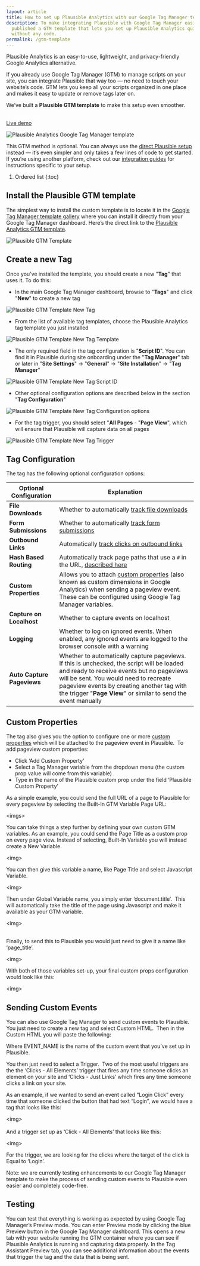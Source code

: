 ```yaml
---
layout: article
title: How to set up Plausible Analytics with our Google Tag Manager template
description: To make integrating Plausible with Google Tag Manager easier, we’ve
  published a GTM template that lets you set up Plausible Analytics quickly and
  without any code.
permalink: /gtm-template
---
```

Plausible Analytics is an easy-to-use, lightweight, and privacy-friendly Google Analytics alternative.

If you already use Google Tag Manager (GTM) to manage scripts on your site, you can integrate Plausible that way too — no need to touch your website’s code. GTM lets you keep all your scripts organized in one place and makes it easy to update or remove tags later on.

We’ve built a **Plausible GTM template** to make this setup even smoother.

<div class="mt-5 max-w-md mx-auto sm:flex sm:justify-center md:mt-8"> <div class="rounded-md shadow"> <a href="https://tagmanager.google.com/gallery/#/owners/plausible/templates/plausible-gtm-template" class="w-full flex items-center justify-center px-8 py-3 border border-transparent text-base leading-6 font-medium rounded-md text-white bg-indigo-600 hover:bg-indigo-500 focus:outline-none focus:shadow-outline-indigo transition duration-150 ease-in-out md:py-4 md:text-lg md:px-10" style="color: white;">GTM template</a> </div> <div class="mt-3 rounded-md shadow sm:mt-0 sm:ml-3"> <a href="https://plausible.io/plausible.io" class="w-full flex items-center justify-center px-8 py-3 border border-transparent text-base leading-6 font-medium rounded-md text-indigo-600 bg-white hover:text-indigo-500 focus:outline-none focus:shadow-outline-blue transition duration-150 ease-in-out md:py-4 md:text-lg md:px-10">Live demo</a> </div> </div>

![Plausible Analytics Google Tag Manager template](/assets/images/privacy-focused-web-analytics.png "Plausible Analytics Google Tag Manager template")

This GTM method is optional. You can always use the [direct Plausible setup](https://plausible.io/docs/plausible-script) instead — it’s even simpler and only takes a few lines of code to get started. If you’re using another platform, check out our [integration guides](https://plausible.io/docs/integration-guides) for instructions specific to your setup.

1. Ordered list
   {:toc}

## Install the Plausible GTM template

The simplest way to install the custom template is to locate it in the [Google Tag Manager template gallery](https://tagmanager.google.com/gallery/#/) where you can install it directly from your Google Tag Manager dashboard. Here’s the direct link to the [Plausible Analytics GTM template](https://tagmanager.google.com/gallery/#/owners/plausible/templates/plausible-gtm-template). 

![Plausible GTM Template](/uploads/plausible-gtm-template.png "Plausible GTM Template")

## Create a new Tag

Once you’ve installed the template, you should create a new "**Tag**" that uses it.  To do this:

* In the main Google Tag Manager dashboard, browse to "**Tags**" and click "**New**" to create a new tag

![Plausible GTM Template New Tag](/uploads/plausible-gtm-template-new-tag.png "Plausible GTM Template New Tag")

* From the list of available tag templates, choose the Plausible Analytics tag template you just installed

![Plausible GTM Template New Tag Template](/uploads/plausible-gtm-template-new-tag-template.png "Plausible GTM Template New Tag Template")

* The only required field in the tag configuration is "**Script ID**". You can find it in Plausible during site onboarding under the "**Tag Manager**" tab or later in "**Site Settings**" → "**General**" → "**Site Installation**" → "**Tag Manager**"

![Plausible GTM Template New Tag Script ID](/uploads/plausible-gtm-template-new-tag-script-id.png "Plausible GTM Template New Tag Script ID")

* Other optional configuration options are described below in the section "**Tag Configuration**"

![Plausible GTM Template New Tag Configuration options](/uploads/plausible-gtm-template-new-tag-configuration-options.png "Plausible GTM Template New Tag Configuration options")

* For the tag trigger, you should select "**All Pages** - "**Page View**", which will ensure that Plausible will capture data on all pages

![Plausible GTM Template New Tag Trigger](/uploads/plausible-gtm-template-trigger.png "Plausible GTM Template New Tag Trigger")

## Tag Configuration

The tag has the following optional configuration options:

| **Optional Configuration** | **Explanation**                                                                                                                                                                                                                                                                                  |
| -------------------------- | ------------------------------------------------------------------------------------------------------------------------------------------------------------------------------------------------------------------------------------------------------------------------------------------------ |
| **File Downloads**         | Whether to automatically [track file downloads](https://plausible.io/docs/file-downloads-tracking)                                                                                                                                                                                               |
| **Form Submissions**       | Whether to automatically [track form submissions](https://plausible.io/docs/form-submissions-tracking)                                                                                                                                                                                           |
| **Outbound Links**         | Automatically [track clicks on outbound links](https://plausible.io/docs/outbound-link-click-tracking)                                                                                                                                                                                           |
| **Hash Based Routing**     | Automatically track page paths that use a `#` in the URL, [described here](https://plausible.io/docs/hash-based-routing)                                                                                                                                                                         |
| **Custom Properties**      | Allows you to attach [custom properties](https://plausible.io/docs/custom-props/introduction) (also known as custom dimensions in Google Analytics) when sending a pageview event. These can be configured using Google Tag Manager variables.                                                   |
| **Capture on Localhost**   | Whether to capture events on localhost                                                                                                                                                                                                                                                           |
| **Logging**                | Whether to log on ignored events. When enabled, any ignored events are logged to the browser console with a warning                                                                                                                                                                              |
| **Auto Capture Pageviews** | Whether to automatically capture pageviews. If this is unchecked, the script will be loaded and ready to receive events but no pageviews will be sent. You would need to recreate pageview events by creating another tag with the trigger "**Page View**" or similar to send the event manually |



## Custom Properties

The tag also gives you the option to configure one or more [custom properties](https://plausible.io/docs/custom-props/introduction) which will be attached to the pageview event in Plausible.  To add pageview custom properties:

* Click ‘Add Custom Property’
* Select a Tag Manager variable from the dropdown menu (the custom prop value will come from this variable)
* Type in the name of the Plausible custom prop under the field ‘Plausible Custom Property’

As a simple example, you could send the full URL of a page to Plausible for every pageview by selecting the Built-In GTM Variable Page URL:

<﻿imgs>

You can take things a step further by defining your own custom GTM variables.  As an example, you could send the Page Title as a custom prop on every page view.  Instead of selecting, Built-In Variable you will instead create a New Variable.

<﻿img>

You can then give this variable a name, like Page Title and select Javascript Variable.

<﻿img>

Then under Global Variable name, you simply enter ‘document.title’.  This will automatically take the title of the page using Javascript and make it available as your GTM variable.

<﻿img>

\
Finally, to send this to Plausible you would just need to give it a name like ‘page_title’.

<﻿img>

With both of those variables set-up, your final custom props configuration would look like this:

<﻿img>

## Sending Custom Events

You can also use Google Tag Manager to send custom events to Plausible.  You just need to create a new tag and select Custom HTML.  Then in the Custom HTML you will paste the following:

<script type="text/javascript">window.plausible("EVENT_NAME");</script>

Where EVENT_NAME is the name of the custom event that you’ve set up in Plausible.

You then just need to select a Trigger.  Two of the most useful triggers are the the ‘Clicks - All Elements’ trigger that fires any time someone clicks an element on your site and ‘Clicks - Just Links’ which fires any time someone clicks a link on your site.

As an example, if we wanted to send an event called “Login Click” every time that someone clicked the button that had text “Login”, we would have a tag that looks like this:

<﻿img>\
\
And a trigger set up as ‘Click - All Elements’ that looks like this:

<﻿img>

For the trigger, we are looking for the clicks where the target of the click is Equal to ‘Login’.

Note: we are currently testing enhancements to our Google Tag Manager template to make the process of sending custom events to Plausible even easier and completely code-free.

## Testing

You can test that everything is working as expected by using Google Tag Manager’s Preview mode.  You can enter Preview mode by clicking the blue Preview button in the Google Tag Manager dashboard. This opens a new tab with your website running the GTM container where you can see if Plausible Analytics is running and capturing data properly. In the Tag Assistant Preview tab, you can see additional information about the events that trigger the tag and the data that is being sent.